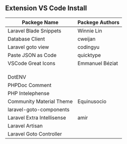 ## Extension VS Code Install

| Packege Name               | Packege Authors |
| -------------------------- | --------------- |
| Laravel Blade Snippets     | Winnie Lin      |
| Database Client            | cweijan         |
| Laravel goto view          | codingyu        |
| Paste JSON as Code         | quicktype       |
| VSCode Great Icons         | Emmanuel Béziat |
|                            |                 |
|                            |                 |
|                            |                 |
| DotENV                     |                 |
| PHPDoc Comment             |                 |
| PHP Intelephense           |                 |
| Community Material Theme   | Equinusocio     |
| laravel-goto-components    |                 |
| Laravel Extra Intellisense | amir            |
| Laravel Artisan            |                 |
| Laravel Goto Controller    |                 |
